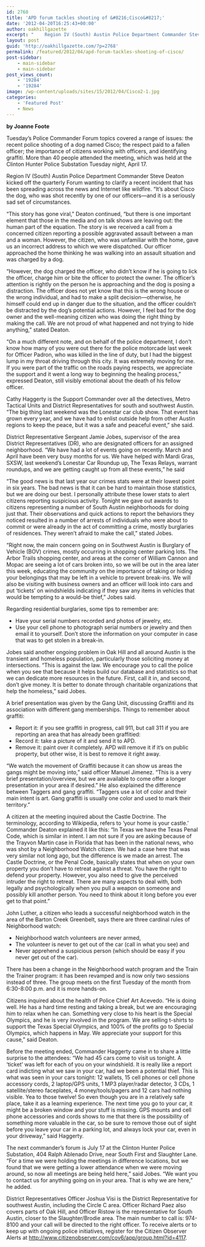 ```yaml
---
id: 2768
title: 'APD forum tackles shooting of &#8216;Cisco&#8217;'
date: '2012-04-20T16:25:43+00:00'
author: oakhillgazette
excerpt: "    Region IV (South) Austin Police Department Commander Steve Deaton kicked off the quarterly Forum wanting to clarify a recent incident that has been spreading across the news and Internet like wildfire. “It’s about Cisco the dog, who was shot recently by one of our officers—and it is a seriously sad set of circumstances. \n\nThis story has gone viral,” Deaton continued, “but there is one important element that those in the media and on talk shows are leaving out: the human part of the equation. The story is we received a call from a concerned citizen reporting a possible aggravated assault between a man and a woman.  However, the citizen, who was unfamiliar with the home, gave us an incorrect address to which we were dispatched.  Our officer approached the home thinking he was walking into an assault situation and was charged by a dog."
layout: post
guid: 'http://oakhillgazette.com/?p=2768'
permalink: /featured/2012/04/apd-forum-tackles-shooting-of-cisco/
post-sidebar:
    - main-sidebar
    - main-sidebar
post_views_count:
    - '19284'
    - '19284'
image: /wp-content/uploads/sites/15/2012/04/Cisco2-1.jpg
categories:
    - 'Featured Post'
    - News
---
```


**by Joanne Foote**

Tuesday’s Police Commander Forum topics covered a range of issues: the recent police shooting of a dog named Cisco; the respect paid to a fallen officer; the importance of citizens working with officers, and identifying graffiti. More than 40 people attended the meeting, which was held at the Clinton Hunter Police Substation Tuesday night, April 17.

Region IV (South) Austin Police Department Commander Steve Deaton kicked off the quarterly Forum wanting to clarify a recent incident that has been spreading across the news and Internet like wildfire. “It’s about Cisco the dog, who was shot recently by one of our officers—and it is a seriously sad set of circumstances.

“This story has gone viral,” Deaton continued, “but there is one important element that those in the media and on talk shows are leaving out: the human part of the equation. The story is we received a call from a concerned citizen reporting a possible aggravated assault between a man and a woman. However, the citizen, who was unfamiliar with the home, gave us an incorrect address to which we were dispatched. Our officer approached the home thinking he was walking into an assault situation and was charged by a dog.

“However, the dog charged the officer, who didn’t know if he is going to lick the officer, charge him or bite the officer to protect the owner. The officer’s attention is rightly on the person he is approaching and the dog is posing a distraction. The officer does not yet know that this is the wrong house or the wrong individual, and had to make a split decision—otherwise, he himself could end up in danger due to the situation, and the officer couldn’t be distracted by the dog’s potential actions. However, I feel bad for the dog owner and the well-meaning citizen who was doing the right thing by making the call. We are not proud of what happened and not trying to hide anything,” stated Deaton.

“On a much different note, and on behalf of the police department, I don’t know how many of you were out there for the police motorcade last week for Officer Padron, who was killed in the line of duty, but I had the biggest lump in my throat driving through this city. It was extremely moving for me. If you were part of the traffic on the roads paying respects, we appreciate the support and it went a long way to beginning the healing process,” expressed Deaton, still visibly emotional about the death of his fellow officer.

Cathy Haggerty is the Support Commander over all the detectives, Metro Tactical Units and District Representatives for south and southwest Austin. “The big thing last weekend was the Lonestar car club show. That event has grown every year, and we have had to enlist outside help from other Austin regions to keep the peace, but it was a safe and peaceful event,” she said.

District Representative Sergeant Jamie Jobes, supervisor of the area District Representatives (DR), who are designated officers for an assigned neighborhood. “We have had a lot of events going on recently. March and April have been very busy months for us. We have helped with Mardi Gras, SXSW, last weekend’s Lonestar Car Roundup up, The Texas Relays, warrant roundups, and we are getting caught up from all these events,” he said

“The good news is that last year our crimes stats were at their lowest point in six years. The bad news is that it can be hard to maintain those statistics, but we are doing our best. I personally attribute these lower stats to alert citizens reporting suspicious activity. Tonight we gave out awards to citizens representing a number of South Austin neighborhoods for doing just that. Their observations and quick actions to report the behaviors they noticed resulted in a number of arrests of individuals who were about to commit or were already in the act of committing a crime, mostly burglaries of residences. They weren’t afraid to make the call,” stated Jobes.

“Right now, the main concern going on in Southwest Austin is Burglary of Vehicle (BOV) crimes, mostly occurring in shopping center parking lots. The Arbor Trails shopping center, and areas at the corner of William Cannon and Mopac are seeing a lot of cars broken into, so we will be out in the area later this week, educating the community on the importance of taking or hiding your belongings that may be left in a vehicle to prevent break-ins. We will also be visiting with business owners and an officer will look into cars and put ‘tickets’ on windshields indicating if they saw any items in vehicles that would be tempting to a would-be thief,” Jobes said.

Regarding residential burglaries, some tips to remember are:

- Have your serial numbers recorded and photos of jewelry, etc.
- Use your cell phone to photograph serial numbers or jewelry and then email it to yourself. Don’t store the information on your computer in case that was to get stolen in a break-in.

Jobes said another ongoing problem in Oak Hill and all around Austin is the transient and homeless population, particularly those soliciting money at intersections. “This is against the law. We encourage you to call the police when you see that because it helps build our database and statistics so that we can dedicate more resources in the future. First, call it in, and second, don’t give money. It is better to donate through charitable organizations that help the homeless,” said Jobes.

A brief presentation was given by the Gang Unit, discussing Graffiti and its association with different gang memberships. Things to remember about graffiti:

- Report it: if you see graffiti in progress, call 911, but call 311 if you are reporting an area that has already been graffitied:
- Record it: take a picture of it and send it to APD.
- Remove it: paint over it completely. APD will remove it if it’s on public property, but other wise, it is best to remove it right away.

“We watch the movement of Graffiti because it can show us areas the gangs might be moving into,” said officer Manuel Jimenez. “This is a very brief presentation/overview, but we are available to come offer a longer presentation in your area if desired.” He also explained the difference between Taggers and gang graffiti. “Taggers use a lot of color and their main intent is art. Gang graffiti is usually one color and used to mark their territory.”

A citizen at the meeting inquired about the Castle Doctrine. The terminology, according to Wikipedia, refers to ‘your home is your castle.’ Commander Deaton explained it like this: “In Texas we have the Texas Penal Code, which is similar in intent. I am not sure if you are asking because of the Trayvon Martin case in Florida that has been in the national news, who was shot by a Neighborhood Watch citizen. We had a case here that was very similar not long ago, but the difference is we made an arrest. The Castle Doctrine, or the Penal Code, basically states that when on your own property you don’t have to retreat against a threat. You have the right to defend your property. However, you also need to give the perceived intruder the right to retreat. There are many aspects to deal with, both legally and psychologically when you pull a weapon on someone and possibly kill another person. You need to think about it long before you ever get to that point.”

John Luther, a citizen who leads a successful neighborhood watch in the area of the Barton Creek Greenbelt, says there are three cardinal rules of Neighborhood watch:

- Neighborhood watch volunteers are never armed,
- The volunteer is never to get out of the car (call in what you see) and
- Never apprehend a suspicious person (which should be easy if you never get out of the car).

There has been a change in the Neighborhood watch program and the Train the Trainer program: it has been revamped and is now only two sessions instead of three. The group meets on the first Tuesday of the month from 6:30-8:00 p.m. and it is more hands-on.

Citizens inquired about the health of Police Chief Art Acevedo. “He is doing well. He has a hard time resting and taking a break, but we are encouraging him to relax when he can. Something very close to his heart is the Special Olympics, and he is very involved in the program. We are selling t-shirts to support the Texas Special Olympics, and 100% of the profits go to Special Olympics, which happens in May. We appreciate your support for this cause,” said Deaton.

Before the meeting ended, Commander Haggerty came in to share a little surprise to the attendees: “We had 45 cars come to visit us tonight. A ‘ticket’ was left for each of you on your windshield. It is really like a report card indicting what we saw in your car, had we been a potential thief. This is what was seen in your cars tonight: 12 wallets, 15 cell phones or cell phone accessory cords, 2 laptop/GPS units, 1 MP3 player/radar detector, 3 CDs, 1 satellite/stereo faceplates, 4 money/tools/pagers and 12 cars had nothing visible. Yea to those twelve! So even though you are in a relatively safe place, take it as a learning experience. The next time you go to your car, it might be a broken window and your stuff is missing. GPS mounts and cell phone accessories and cords shows to me that there is the possibility of something more valuable in the car, so be sure to remove those out of sight before you leave your car in a parking lot, and always lock your car, even in your driveway,” said Haggerty.

The next commander’s forum is July 17 at the Clinton Hunter Police Substation, 404 Ralph Ablenado Drive, near South First and Slaughter Lane. “For a time we were holding the meetings in difference locations, but we found that we were getting a lower attendance when we were moving around, so now all meetings are being held here,” said Jobes. “We want you to contact us for anything going on in your area. That is why we are here,” he added.

District Representatives Officer Joshua Visi is the District Representative for southwest Austin, including the Circle C area. Officer Richard Paez also covers parts of Oak Hill, and Officer Ristow is the representative for South Austin, closer to the Slaughter/Brodie area. The main number to call is: 974-8100 and your call will be directed to the right officer. To receive alerts or to keep up with ongoing police initiatives, register for the Citizen Observer Alerts at http://www.citizenobserver.com/cov6/app/group.html?id=4117.